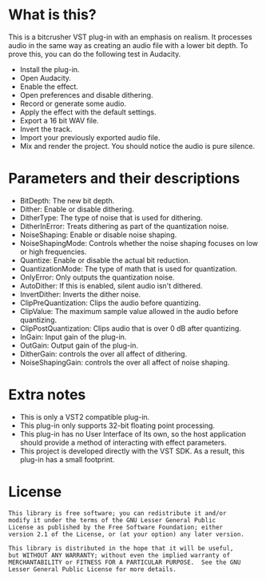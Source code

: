 # What is this?
This is a bitcrusher VST plug-in with an emphasis on realism. It processes audio in the same way as creating an audio file with a lower bit depth. To prove this, you can do the following test in Audacity.

* Install the plug-in.
* Open Audacity.
* Enable the effect.
* Open preferences and disable dithering.
* Record or generate some audio.
* Apply the effect with the default settings.
* Export a 16 bit WAV file.
* Invert the track.
* Import your previously exported audio file.
* Mix and render the project. You should notice the audio is pure silence.

# Parameters and their descriptions

* BitDepth: The new bit depth.
* Dither: Enable or disable dithering.
* DitherType: The type of noise that is used for dithering.
* DitherInError: Treats dithering as part of the quantization noise.
* NoiseShaping: Enable or disable noise shaping.
* NoiseShapingMode: Controls whether the noise shaping focuses on low or high frequencies.
* Quantize: Enable or disable the actual bit reduction.
* QuantizationMode: The type of math that is used for quantization.
* OnlyError: Only outputs the quantization noise.
* AutoDither: If this is enabled, silent audio isn't dithered.
* InvertDither: Inverts the dither noise.
* ClipPreQuantization: Clips the audio before quantizing.
* ClipValue: The maximum sample value allowed in the audio before quantizing.
* ClipPostQuantization: Clips audio that is over 0 dB after quantizing.
* InGain: Input gain of the plug-in.
* OutGain: Output gain of the plug-in.
* DitherGain: controls the over all affect of dithering.
* NoiseShapingGain: controls the over all affect of noise shaping.

# Extra notes

* This is only a VST2 compatible plug-in.
* This plug-in only supports 32-bit floating point processing.
* This plug-in has no User Interface of Its own, so the host application should provide a method of interacting with effect parameters.
* This project is developed directly with the VST SDK. As a result, this plug-in has a small footprint.

# License
    This library is free software; you can redistribute it and/or
    modify it under the terms of the GNU Lesser General Public
    License as published by the Free Software Foundation; either
    version 2.1 of the License, or (at your option) any later version.

    This library is distributed in the hope that it will be useful,
    but WITHOUT ANY WARRANTY; without even the implied warranty of
    MERCHANTABILITY or FITNESS FOR A PARTICULAR PURPOSE.  See the GNU
    Lesser General Public License for more details.
